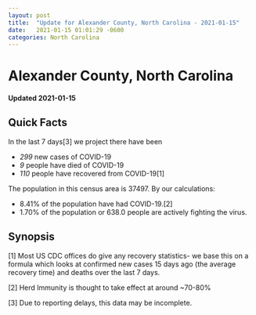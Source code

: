 ```yaml
---
layout: post
title:  "Update for Alexander County, North Carolina - 2021-01-15"
date:   2021-01-15 01:01:29 -0600
categories: North Carolina
---
```


# Alexander County, North Carolina
#### Updated 2021-01-15

## Quick Facts

In the last 7 days[3] we project there have been
- *299* new cases of COVID-19
- *9* people have died of COVID-19
- *110* people have recovered from COVID-19[1]

The population in this census area is 37497. By our calculations:
- 8.41% of the population have had COVID-19.[2]
- 1.70% of the population or 638.0 people are actively fighting the virus.

## Synopsis




[1] Most US CDC offices do give any recovery statistics- we base this on a formula which looks at confirmed new cases
15 days ago (the average recovery time) and deaths over the last 7 days.

[2] Herd Immunity is thought to take effect at around ~70-80%

[3] Due to reporting delays, this data may be incomplete.
 
    